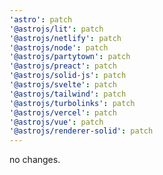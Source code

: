 ```yaml
---
'astro': patch
'@astrojs/lit': patch
'@astrojs/netlify': patch
'@astrojs/node': patch
'@astrojs/partytown': patch
'@astrojs/preact': patch
'@astrojs/solid-js': patch
'@astrojs/svelte': patch
'@astrojs/tailwind': patch
'@astrojs/turbolinks': patch
'@astrojs/vercel': patch
'@astrojs/vue': patch
'@astrojs/renderer-solid': patch
---
```


no changes.
